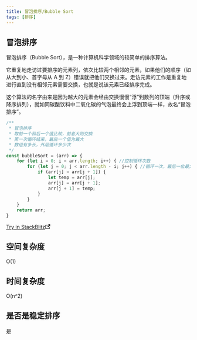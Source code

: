```yaml
---
title: 冒泡排序/Bubble Sort
tags: [排序]
---
```


## 冒泡排序

冒泡排序（Bubble Sort），是一种计算机科学领域的较简单的排序算法。

它重复地走访过要排序的元素列，依次比较两个相邻的元素，如果他们的顺序（如从大到小、首字母从 A 到 Z）错误就把他们交换过来。走访元素的工作是重复地进行直到没有相邻元素需要交换，也就是说该元素已经排序完成。

这个算法的名字由来是因为越大的元素会经由交换慢慢“浮”到数列的顶端（升序或降序排列），就如同碳酸饮料中二氧化碳的气泡最终会上浮到顶端一样，故名“冒泡排序”。

```js
/**
 * 冒泡排序
 * 取前一个和后一个值比较，前者大则交换
 * 第一次循环结束，最后一个值为最大
 * 数组有多长，外层循环多少次
 */
const bubbleSort = (arr) => {
    for (let i = 0; i < arr.length; i++) { //控制循环次数
        for (let j = 0; j < arr.length - i; j++) { //循环一次，最后一位最大，下次不用再循环
            if (arr[j] > arr[j + 1]) {
                let temp = arr[j];
                arr[j] = arr[j + 1];
                arr[j + 1] = temp;
            }
        }
    }
    return arr;
}
```

<a class="stackblitz" href="https://stackblitz.com/edit/node-wps8mf?file=sort%2Fbubble-sort.js">Try in StackBlitz<svg width="13.5" height="13.5" aria-hidden="true" viewBox="0 0 24 24" class="iconExternalLink_node_modules-@docusaurus-theme-classic-lib-next-theme-IconExternalLink-styles-module"><path fill="currentColor" d="M21 13v10h-21v-19h12v2h-10v15h17v-8h2zm3-12h-10.988l4.035 4-6.977 7.07 2.828 2.828 6.977-7.07 4.125 4.172v-11z"></path></svg></a>

## 空间复杂度

O(1)

## 时间复杂度

O(n^2)

## 是否是稳定排序

是
